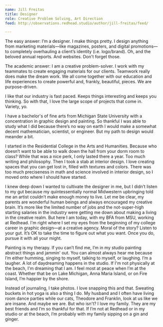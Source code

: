 ```yaml
---
name: Jill Freitas
title: Designer
role: Creative Problem Solving, Art Direction
feed: http://observations.redhead.studio/author/jill-freitas/feed/

---
```


The easy answer: I’m a designer. I make things pretty. I design anything from marketing materials—like magazines, posters, and digital promotions—to completely overhauling a client’s identity (i.e. logo/brand). Oh, and the beloved annual reports. And websites. Don't forget those. 

The academic answer: I am a creative problem-solver. I work with my teammates to create engaging materials for our clients. Teamwork really does make the dream work. We all come together with our education and life experiences to create powerful and, frankly, beautiful, pieces. We are purpose-driven.

I like that our industry is fast paced. Keeps things interesting and keeps you thinking. So with that, I love the large scope of projects that come in. Variety, yo.

I have a bachelor's of fine arts from Michigan State University with a concentration in graphic design and painting. So thankful I was able to study what I did because there’s no way on earth I would make a somewhat decent mathematician, scientist, or engineer. But my path to design would meander a bit. 

I started in the Residential College in the Arts and Humanities. Because who doesn’t want to be able to walk down the hall from your dorm room to class? While that was a nice perk, I only lasted there a year. Too much writing and philosophy. Then I took a stab at interior design. I love creating spaces that you can get lost in, filled with textures and colors. There was too much preciseness in math and science involved in interior design, so I moved onto where I should have started.

I knew deep down I wanted to cultivate the designer in me, but I didn’t listen to my gut because my quintessentially normal Midwestern upbringing told me an artist couldn’t make enough money to live. Let me be clear, my parents are wonderful human beings and always encouraged my creative brain. It’s more like the limited number of jobs and the not-super-high starting salaries in the industry were getting me down about making a living in the creative realm. But here I am today, with my BFA from MSU, working at Redhead. I'm right where I set my eyes from the beginning of my college career in graphic design—at a creative agency. Moral of the story? Listen to your gut. It’s OK to take the time to figure out what you want. Once you do, pursue it with all your might.

Painting is my therapy. If you can’t find me, I’m in my studio painting abstract things and jammin' out. You can almost always hear me because I’m either humming, singing to myself, talking to myself, or laughing. I’m a laugher. A lot of daydreaming happens in the studio. If I'm not physically at the beach, I'm dreaming that I am. I feel most at peace when I’m at the coast. Whether that be on Lake Michigan, Anna Maria Island, or on Fire Island, I’m happier by the shore.

Instead of journaling, I take photos. I love snapping this and that. Sweating buckets in hot yoga is also a thing I do. My husband and I often have living room dance parties while our cats, Theodore and Franklin, look at us like we are insane. And maybe we are. But who isn't? I love my family. They are my best friends and I’m so thankful for that. If I’m not at Redhead or in my studio or at the beach, I’m probably with my family sipping on a gin and ginger. 
